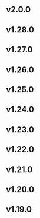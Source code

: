 ## v2.0.0
## v1.28.0
## v1.27.0
## v1.26.0
## v1.25.0
## v1.24.0
## v1.23.0
## v1.22.0
## v1.21.0
## v1.20.0
## v1.19.0

